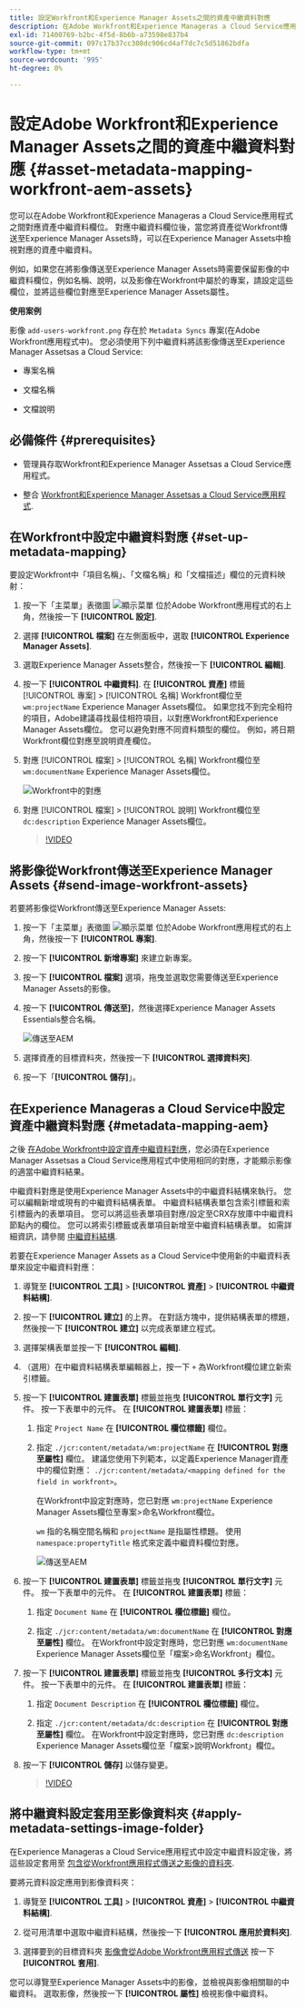 ```yaml
---
title: 設定Workfront和Experience Manager Assets之間的資產中繼資料對應
description: 在Adobe Workfront和Experience Manageras a Cloud Service應用程式之間對應資產中繼資料欄位。 對應中繼資料欄位後，當您將資產從Workfront傳送至Experience Manager Assets時，可以在Experience Manager Assets中檢視對應的資產中繼資料。
exl-id: 71400769-b2bc-4f5d-8b6b-a73598e837b4
source-git-commit: 097c17b37cc308dc906cd4af7dc7c5d51862bdfa
workflow-type: tm+mt
source-wordcount: '995'
ht-degree: 0%

---
```


# 設定Adobe Workfront和Experience Manager Assets之間的資產中繼資料對應 {#asset-metadata-mapping-workfront-aem-assets}

您可以在Adobe Workfront和Experience Manageras a Cloud Service應用程式之間對應資產中繼資料欄位。 對應中繼資料欄位後，當您將資產從Workfront傳送至Experience Manager Assets時，可以在Experience Manager Assets中檢視對應的資產中繼資料。

例如，如果您在將影像傳送至Experience Manager Assets時需要保留影像的中繼資料欄位，例如名稱、說明，以及影像在Workfront中屬於的專案，請設定這些欄位，並將這些欄位對應至Experience Manager Assets屬性。

**使用案例**

影像 `add-users-workfront.png` 存在於 `Metadata Syncs` 專案(在Adobe Workfront應用程式中)。 您必須使用下列中繼資料將該影像傳送至Experience Manager Assetsas a Cloud Service:

* 專案名稱

* 文檔名稱

* 文檔說明

## 必備條件 {#prerequisites}

* 管理員存取Workfront和Experience Manager Assetsas a Cloud Service應用程式。

* 整合 [Workfront和Experience Manager Assetsas a Cloud Service應用程式](https://one.workfront.com/s/document-item?bundleId=the-new-workfront-experience&amp;topicId=Content%2FDocuments%2FAdobe_Workfront_for_Experience_Manager_Assets_Essentials%2Fsetup-asset-essentials.htm&amp;_LANG=enus).

## 在Workfront中設定中繼資料對應 {#set-up-metadata-mapping}

要設定Workfront中「項目名稱」、「文檔名稱」和「文檔描述」欄位的元資料映射：

1. 按一下「主菜單」表徵圖 ![顯示菜單](assets/show-menu.svg) 位於Adobe Workfront應用程式的右上角，然後按一下 **[!UICONTROL 設定]**.

1. 選擇 **[!UICONTROL 檔案]** 在左側面板中，選取 **[!UICONTROL Experience Manager Assets]**.

1. 選取Experience Manager Assets整合，然後按一下 **[!UICONTROL 編輯]**.

1. 按一下 **[!UICONTROL 中繼資料]**. 在 **[!UICONTROL 資產]** 標籤 [!UICONTROL 專案] > [!UICONTROL 名稱] Workfront欄位至 `wm:projectName` Experience Manager Assets欄位。 如果您找不到完全相符的項目，Adobe建議尋找最佳相符項目，以對應Workfront和Experience Manager Assets欄位。 您可以避免對應不同資料類型的欄位。 例如，將日期Workfront欄位對應至說明資產欄位。
1. 對應 [!UICONTROL 檔案] > [!UICONTROL 名稱] Workfront欄位至 `wm:documentName` Experience Manager Assets欄位。

   ![Workfront中的對應](assets/workfront-metadata-mapping.png)

1. 對應 [!UICONTROL 檔案] > [!UICONTROL 說明] Workfront欄位至 `dc:description` Experience Manager Assets欄位。

   >[!VIDEO](https://video.tv.adobe.com/v/344255)

## 將影像從Workfront傳送至Experience Manager Assets {#send-image-workfront-assets}

若要將影像從Workfront傳送至Experience Manager Assets:

1. 按一下「主菜單」表徵圖 ![顯示菜單](assets/show-menu.svg) 位於Adobe Workfront應用程式的右上角，然後按一下 **[!UICONTROL 專案]**.

1. 按一下 **[!UICONTROL 新增專案]** 來建立新專案。

1. 按一下 **[!UICONTROL 檔案]** 選項，拖曳並選取您需要傳送至Experience Manager Assets的影像。

1. 按一下 **[!UICONTROL 傳送至]**，然後選擇Experience Manager Assets Essentials整合名稱。

   ![傳送至AEM](assets/send-to-aem.png)

1. 選擇資產的目標資料夾，然後按一下 **[!UICONTROL 選擇資料夾]**.

1. 按一下「**[!UICONTROL 儲存]**」。

## 在Experience Manageras a Cloud Service中設定資產中繼資料對應 {#metadata-mapping-aem}

之後 [在Adobe Workfront中設定資產中繼資料對應](#set-up-metadata-mapping)，您必須在Experience Manager Assetsas a Cloud Service應用程式中使用相同的對應，才能顯示影像的適當中繼資料結果。

中繼資料對應是使用Experience Manager Assets中的中繼資料結構來執行。 您可以編輯新增或現有的中繼資料結構表單。 中繼資料結構表單包含索引標籤和索引標籤內的表單項目。 您可以將這些表單項目對應/設定至CRX存放庫中中繼資料節點內的欄位。 您可以將索引標籤或表單項目新增至中繼資料結構表單。 如需詳細資訊，請參閱 [中繼資料結構](metadata-schemas.md).

若要在Experience Manager Assets as a Cloud Service中使用新的中繼資料表單來設定中繼資料對應：

1. 導覽至 **[!UICONTROL 工具]** > **[!UICONTROL 資產]** > **[!UICONTROL 中繼資料結構]**.

1. 按一下 **[!UICONTROL 建立]** 的上界。 在對話方塊中，提供結構表單的標題，然後按一下 **[!UICONTROL 建立]** 以完成表單建立程式。

1. 選擇架構表單並按一下 **[!UICONTROL 編輯]**.

1. （選用）在中繼資料結構表單編輯器上，按一下 `+` 為Workfront欄位建立新索引標籤。

1. 按一下 **[!UICONTROL 建置表單]** 標籤並拖曳 **[!UICONTROL 單行文字]** 元件。 按一下表單中的元件。 在 **[!UICONTROL 建置表單]** 標籤：

   1. 指定 `Project Name` 在 **[!UICONTROL 欄位標籤]** 欄位。

   1. 指定 `./jcr:content/metadata/wm:projectName` 在 **[!UICONTROL 對應至屬性]** 欄位。 建議您使用下列範本，以定義Experience Manager資產中的欄位對應：
      `./jcr:content/metadata/<mapping defined for the field in workfront>`。

      在Workfront中設定對應時，您已對應 `wm:projectName` Experience Manager Assets欄位至專案>命名Workfront欄位。

      `wm` 指的名稱空間名稱和 `projectName` 是指屬性標題。 使用 `namespace:propertyTitle` 格式來定義中繼資料欄位對應。

      ![傳送至AEM](assets/metadata-schema-mapping.png)

1. 按一下 **[!UICONTROL 建置表單]** 標籤並拖曳 **[!UICONTROL 單行文字]** 元件。 按一下表單中的元件。 在 **[!UICONTROL 建置表單]** 標籤：

   1. 指定 `Document Name` 在 **[!UICONTROL 欄位標籤]** 欄位。

   1. 指定 `./jcr:content/metadata/wm:documentName` 在 **[!UICONTROL 對應至屬性]** 欄位。
在Workfront中設定對應時，您已對應 `wm:documentName` Experience Manager Assets欄位至「檔案>命名Workfront」欄位。

1. 按一下 **[!UICONTROL 建置表單]** 標籤並拖曳 **[!UICONTROL 多行文本]** 元件。 按一下表單中的元件。 在 **[!UICONTROL 建置表單]** 標籤：

   1. 指定 `Document Description` 在 **[!UICONTROL 欄位標籤]** 欄位。

   1. 指定 `./jcr:content/metadata/dc:description` 在 **[!UICONTROL 對應至屬性]** 欄位。
在Workfront中設定對應時，您已對應 `dc:description` Experience Manager Assets欄位至「檔案>說明Workfront」欄位。

1. 按一下 **[!UICONTROL 儲存]** 以儲存變更。

   >[!VIDEO](https://video.tv.adobe.com/v/344314)

## 將中繼資料設定套用至影像資料夾 {#apply-metadata-settings-image-folder}

在Experience Manageras a Cloud Service應用程式中設定中繼資料設定後，將這些設定套用至 [包含從Workfront應用程式傳送之影像的資料夾](#send-image-workfront-assets).

要將元資料設定應用到影像資料夾：

1. 導覽至 **[!UICONTROL 工具]** > **[!UICONTROL 資產]** > **[!UICONTROL 中繼資料結構]**.

1. 從可用清單中選取中繼資料結構，然後按一下 **[!UICONTROL 應用於資料夾]**.

1. 選擇要到的目標資料夾 [影像會從Adobe Workfront應用程式傳送](#send-image-workfront-assets) 按一下 **[!UICONTROL 套用]**.

您可以導覽至Experience Manager Assets中的影像，並檢視與影像相關聯的中繼資料。 選取影像，然後按一下 **[!UICONTROL 屬性]** 檢視影像中繼資料。
